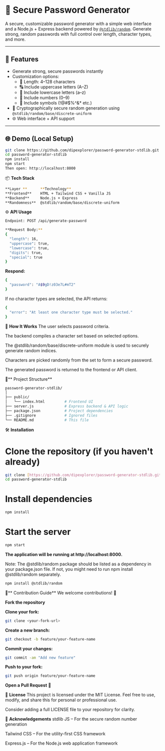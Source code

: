 # 🔐 Secure Password Generator

A secure, customizable password generator with a simple web interface and a Node.js + Express backend powered by [`@stdlib/random`](https://www.npmjs.com/package/@stdlib/random). Generate strong, random passwords with full control over length, character types, and more.

---

## 🚀 Features

- Generate strong, secure passwords instantly
- Customization options:
  - 🔢 Length: 4–128 characters
  - 🔠 Include uppercase letters (A–Z)
  - 🔡 Include lowercase letters (a–z)
  - 🔢 Include numbers (0–9)
  - 🔣 Include symbols (!@#$%^&\* etc.)
- 🔐 Cryptographically secure random generation using `@stdlib/random/base/discrete-uniform`
- 🌐 Web interface + API support

---

## 🌐 Demo (Local Setup)

````bash
git clone https://github.com/dipexplorer/password-generator-stdlib.git
cd password-generator-stdlib
npm install
npm start
Then open: http://localhost:8000
````
📦 **Tech Stack**
```bash
**Layer	**      **Technology**
**Frontend**  	HTML + Tailwind CSS + Vanilla JS
**Backend**    	Node.js + Express
**Randomness**	@stdlib/random/base/discrete-uniform
````
⚙️ **API Usage**
```bash
Endpoint: POST /api/generate-password
```
```bash
**Request Body:**
{
  "length": 16,
  "uppercase": true,
  "lowercase": true,
  "digits": true,
  "special": true
}
```
**Respond:**
```bash
{
  "password": "A$9gD!z03e7L#mT2"
}
```
If no character types are selected, the API returns:
```bash
{
  "error": "At least one character type must be selected."
}
```
🧠 **How It Works**
The user selects password criteria.

The backend compiles a character set based on selected options.

The @stdlib/random/base/discrete-uniform module is used to securely generate random indices.

Characters are picked randomly from the set to form a secure password.

The generated password is returned to the frontend or API client.


📁** Project Structure**
```bash
password-generator-stdlib/
│
├── public/
│   └── index.html         # Frontend UI
├── server.js              # Express backend & API logic
├── package.json           # Project dependencies
├── .gitignore             # Ignored files
└── README.md              # This file
```

🛠️ **Installation**
# Clone the repository (if you haven't already)
```bash
git clone [https://github.com/dipexplorer/password-generator-stdlib.git](https://github.com/dipexplorer/password-generator-stdlib.git)
cd password-generator-stdlib
```
# **Install dependencies**
```bash
npm install
```
# **Start the server**
```bash
npm start
````
**The application will be running at http://localhost:8000.**

Note: The @stdlib/random package should be listed as a dependency in your package.json file. If not, you might need to run npm install @stdlib/random separately.
```bash
npm install @stdlib/random
````

🤝** Contribution Guide**
We welcome contributions! 🙌

**Fork the repository**

**Clone your fork:**
```bash
git clone <your-fork-url>
````

**Create a new branch:**
```bash
git checkout -b feature/your-feature-name
````

**Commit your changes:**
```bash
git commit -am "Add new feature"
````

**Push to your fork:**
```bash
git push origin feature/your-feature-name
````
**Open a Pull Request** 🎉



📜 **License**
This project is licensed under the MIT License.
Feel free to use, modify, and share this for personal or professional use.

Consider adding a full LICENSE file to your repository for clarity.



🙌 **Acknowledgements**
stdlib JS – For the secure random number generation

Tailwind CSS – For the utility-first CSS framework

Express.js – For the Node.js web application framework

